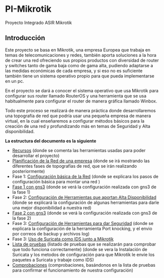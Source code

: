 # PI-Mikrotik
Proyecto Integrado ASIR Mikrotik
## Introducción
Este proyecto se basa en Mikrotik, una empresa Europea que trabaja en temas de telecomunicaciones y redes, también aporta soluciones a la hora de crear una red ofreciendo sus propios productos con diversidad de router y switches tanto de gama baja como de gama alta, pudiendo adaptarse a las medidas económicas de cada empresa, y si eso no es suficiente también tiene un sistema operativo propio para que pueda implementarse en un pc.

En el proyecto se dará a conocer el sistema operativo que usa Mikrotik para configurar sus router llamado RouterOS y una herramienta que se usa habitualmente para configurar el router de manera gráfica llamado Winbox. 

Todo este proceso se realizará de manera práctica donde desarrollaremos una topografía de red que podría usar una pequeña empresa de manera virtual, en la cual enseñaremos a configurar métodos básicos para la creación de una red y profundizando más en temas de Seguridad y Alta disponibilidad.

__La estructura del documento es la siguiente__
- [Recursos](https://github.com/FranciscoCadena/PI-Mikrotik/blob/master/Recursos.md) (donde se comenta las herramientas usadas para poder desarrollar el proyecto)
- [Planificación de la Red de una empresa](https://github.com/FranciscoCadena/PI-Mikrotik/blob/master/Planificaci%C3%B3n_de_la_Red_de_una_empresa.md) (donde se irá mostrando las diferentes fases de topografías de red, que se irán realizando posteriormente)
- Fase 1: [Configuración básica de la Red](https://github.com/FranciscoCadena/PI-Mikrotik/blob/master/Configuraci%C3%B3n_b%C3%A1sica_de_la_Red.md) (donde se explicara los pasos de configuración básica para montar una red )
- [Fase 1 con gns3](https://github.com/FranciscoCadena/PI-Mikrotik/blob/master/Fase1_GNS3.md) (donde se verá la configuración realizada con gns3 de la fase 1)
- Fase 2: [Configuración de Herramientas que aportan Alta Disponibilidad](https://github.com/FranciscoCadena/PI-Mikrotik/blob/master/Configuraci%C3%B3n_Herramientas_Alta_Disponibilida.md) (donde se explicará la configuración de algunas herramientas para darle una mejor disponibilidad a nuestra red)
- [Fase 2 con gns3](https://github.com/FranciscoCadena/PI-Mikrotik/blob/master/Fase2_GNS3.md) (donde se verá la configuración realizada con gns3 de la fase 2)
- Fase 3: [Configuración de Herramientas para dar Seguridad](https://github.com/FranciscoCadena/PI-Mikrotik/blob/master/Configuraci%C3%B3n_Herramientas_Seguridad.md) (donde se explicara la configuración de la herramienta Port knocking, y el envio por correos de backup y archivos log)
- Fase 3: [Uso de Suricata como IDS junto a Mikrotik](https://github.com/FranciscoCadena/PI-Mikrotik/blob/master/Suricata_Mikrotik.md)
- [Lista de pruebas](https://github.com/FranciscoCadena/PI-Mikrotik/blob/master/Lista_de_Pruebas.md) (listado de pruebas que se realizarán para comprobar que todo funciona correctamente) (donde se vera la Instalación de Suricata y los metodos de configuración para que Mikrotik le envie los paquetes a Suricata y trabaje como IDS)
- [Comprobaciones](https://github.com/FranciscoCadena/PI-Mikrotik/blob/master/Comprobaciones.md) (comprobaciones, basándonos en la lista de pruebas para confirmar el funcionamiento de nuestra configuración)


